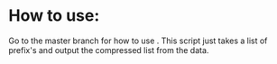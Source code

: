 # How to use:

Go to the master branch for how to use .
This script just takes a list of prefix's and output the compressed list from the data. 
